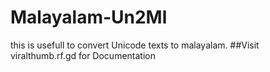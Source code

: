 # Malayalam-Un2Ml
this is usefull to convert Unicode texts to malayalam.
##Visit viralthumb.rf.gd for Documentation
